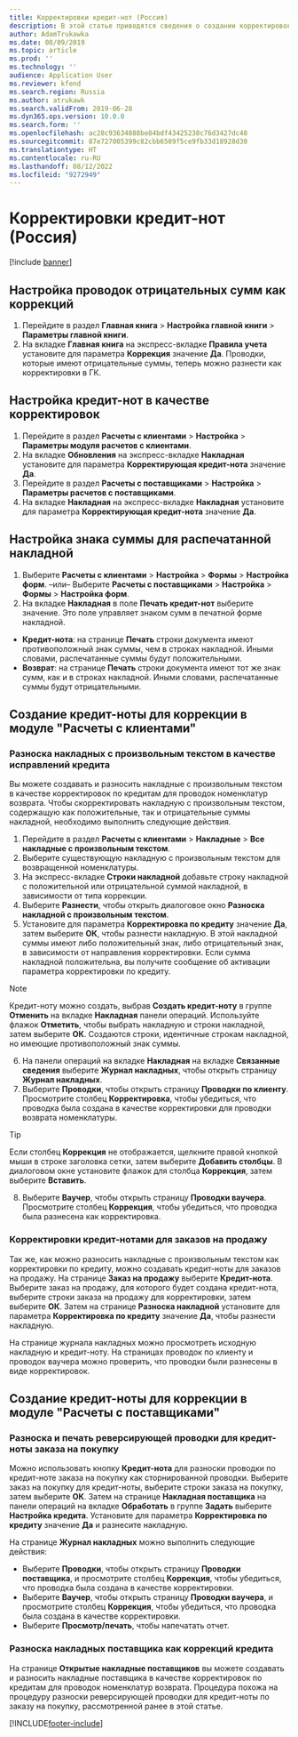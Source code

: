 ```yaml
---
title: Корректировки кредит-нот (Россия)
description: В этой статье приводятся сведения о создании корректировок кредит-нот в модулях "Расчеты с клиентами" и "Расчеты с поставщиками".
author: AdamTrukawka
ms.date: 08/09/2019
ms.topic: article
ms.prod: ''
ms.technology: ''
audience: Application User
ms.reviewer: kfend
ms.search.region: Russia
ms.author: atrukawk
ms.search.validFrom: 2019-06-28
ms.dyn365.ops.version: 10.0.0
ms.search.form: ''
ms.openlocfilehash: ac28c93634888be84bdf43425238c76d3427dc48
ms.sourcegitcommit: 87e727005399c82cbb6509f5ce9fb33d18928d30
ms.translationtype: HT
ms.contentlocale: ru-RU
ms.lasthandoff: 08/12/2022
ms.locfileid: "9272949"
---
```

# <a name="credit-note-corrections-russia"></a>Корректировки кредит-нот (Россия)

[!include [banner](../includes/banner.md)]

## <a name="set-up-negative-amount-transactions-as-corrections"></a>Настройка проводок отрицательных сумм как коррекций

1. Перейдите в раздел **Главная книга** \> **Настройка главной книги** \> **Параметры главной книги**.
2. На вкладке **Главная книга** на экспресс-вкладке **Правила учета** установите для параметра **Коррекция** значение **Да**. Проводки, которые имеют отрицательные суммы, теперь можно разнести как корректировки в ГК.

## <a name="set-up-credit-notes-as-corrections"></a>Настройка кредит-нот в качестве корректировок

1. Перейдите в раздел **Расчеты с клиентами** \> **Настройка** \> **Параметры модуля расчетов с клиентами**.
2. На вкладке **Обновления** на экспресс-вкладке **Накладная** установите для параметра **Корректирующая кредит-нота** значение **Да**.
3. Перейдите в раздел **Расчеты с поставщиками** \> **Настройка** \> **Параметры расчетов с поставщиками**.
4. На вкладке **Накладная** на экспресс-вкладке **Накладная** установите для параметра **Корректирующая кредит-нота** значение **Да**.

## <a name="set-up-the-amount-sign-for-a-printed-invoice"></a>Настройка знака суммы для распечатанной накладной

1. Выберите **Расчеты с клиентами** \> **Настройка** \> **Формы** \> **Настройка форм**.
–или– Выберите **Расчеты с поставщиками** \> **Настройка** \> **Формы** \> **Настройка форм**.
2. На вкладке **Накладная** в поле **Печать кредит-нот** выберите значение. Это поле управляет знаком сумм в печатной форме накладной.

  - **Кредит-нота**: на странице **Печать** строки документа имеют противоположный знак суммы, чем в строках накладной. Иными словами, распечатанные суммы будут положительными.
  - **Возврат**: на странице **Печать** строки документа имеют тот же знак сумм, как и в строках накладной. Иными словами, распечатанные суммы будут отрицательными.

## <a name="create-a-credit-note-for-correction-in-accounts-receivable"></a>Создание кредит-ноты для коррекции в модуле "Расчеты с клиентами"

### <a name="post-free-text-invoices-as-credit-corrections"></a>Разноска накладных с произвольным текстом в качестве исправлений кредита
Вы можете создавать и разносить накладные с произвольным текстом в качестве корректировок по кредитам для проводок номенклатур возврата. Чтобы скорректировать накладную с произвольным текстом, содержащую как положительные, так и отрицательные суммы накладной, необходимо выполнить следующие действия.

1. Перейдите в раздел **Расчеты с клиентами** \> **Накладные** \> **Все накладные с произвольным текстом**.
2. Выберите существующую накладную с произвольным текстом для возвращенной номенклатуры.
3. На экспресс-вкладке **Строки накладной** добавьте строку накладной с положительной или отрицательной суммой накладной, в зависимости от типа коррекции.
4. Выберите **Разнести**, чтобы открыть диалоговое окно **Разноска накладной с произвольным текстом**.
5. Установите для параметра **Корректировка по кредиту** значение **Да**, затем выберите **ОК**, чтобы разнести накладную. В этой накладной суммы имеют либо положительный знак, либо отрицательный знак, в зависимости от направления корректировки. Если сумма накладной положительна, вы получите сообщение об активации параметра корректировки по кредиту.

> [!NOTE]
> Кредит-ноту можно создать, выбрав **Создать кредит-ноту** в группе **Отменить** на вкладке **Накладная** панели операций. Используйте флажок **Отметить**, чтобы выбрать накладную и строки накладной, затем выберите **ОК**. Создаются строки, идентичные строкам накладной, но имеющие противоположный знак суммы.

6. На панели операций на вкладке **Накладная** на вкладке **Связанные сведения** выберите **Журнал накладных**, чтобы открыть страницу **Журнал накладных**.
7. Выберите **Проводки**, чтобы открыть страницу **Проводки по клиенту**. Просмотрите столбец **Корректировка**, чтобы убедиться, что проводка была создана в качестве корректировки для проводки возврата номенклатуры.

> [!TIP]
> Если столбец **Коррекция** не отображается, щелкните правой кнопкой мыши в строке заголовка сетки, затем выберите **Добавить столбцы**. В диалоговом окне установите флажок для столбца **Коррекция**, затем выберите **Вставить**.

8. Выберите **Ваучер**, чтобы открыть страницу **Проводки ваучера**. Просмотрите столбец **Коррекция**, чтобы убедиться, что проводка была разнесена как корректировка.

### <a name="create-credit-corrections-for-sales-orders"></a>Корректировки кредит-нотами для заказов на продажу
Так же, как можно разносить накладные с произвольным текстом как корректировки по кредиту, можно создавать кредит-ноты для заказов на продажу. На странице **Заказ на продажу** выберите **Кредит-нота**. Выберите заказ на продажу, для которого будет создана кредит-нота, выберите строки заказа на продажу для корректировки, затем выберите **ОК**. Затем на странице **Разноска накладной** установите для параметра **Корректировка по кредиту** значение **Да**, чтобы разнести накладную.

На странице журнала накладных можно просмотреть исходную накладную и кредит-ноту. На страницах проводок по клиенту и проводок ваучера можно проверить, что проводки были разнесены в виде корректировок.

## <a name="create-a-credit-note-for-correction-in-accounts-payable"></a>Создание кредит-ноты для коррекции в модуле "Расчеты с поставщиками"

### <a name="post-and-print-a-reverse-transaction-for-a-purchase-order-credit-note"></a>Разноска и печать реверсирующей проводки для кредит-ноты заказа на покупку
Можно использовать кнопку **Кредит-нота** для разноски проводки по кредит-ноте заказа на покупку как сторнированной проводки. Выберите заказ на покупку для кредит-ноты, выберите строки заказа на покупку, затем выберите **ОК**. Затем на странице **Накладная поставщика** на панели операций на вкладке **Обработать** в группе **Задать** выберите **Настройка кредита**. Установите для параметра **Корректировка по кредиту** значение **Да** и разнесите накладную.

На странице **Журнал накладных** можно выполнить следующие действия:

- Выберите **Проводки**, чтобы открыть страницу **Проводки поставщика**, и просмотрите столбец **Коррекция**, чтобы убедиться, что проводка была создана в качестве корректировки.
- Выберите **Ваучер**, чтобы открыть страницу **Проводки ваучера**, и просмотрите столбец **Коррекция**, чтобы убедиться, что проводка была создана в качестве корректировки.
- Выберите **Просмотр/печать**, чтобы напечатать отчет.

### <a name="post-vendor-invoices-as-credit-corrections"></a>Разноска накладных поставщика как коррекций кредита
На странице **Открытые накладные поставщиков** вы можете создавать и разносить накладные поставщика в качестве корректировок по кредитам для проводок номенклатур возврата. Процедура похожа на процедуру разноски реверсирующей проводки для кредит-ноты по заказу на покупку, рассмотренной ранее в этой статье.


[!INCLUDE[footer-include](../../includes/footer-banner.md)]
